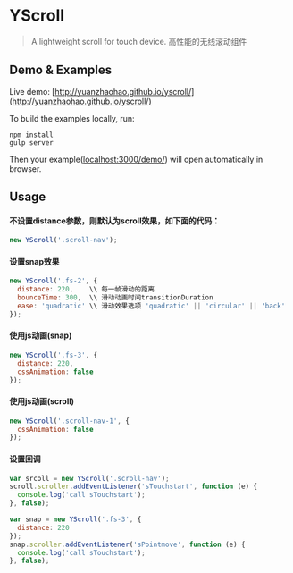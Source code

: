 YScroll
=====
> A lightweight scroll for touch device. 高性能的无线滚动组件

## Demo & Examples

Live demo: [http://yuanzhaohao.github.io/yscroll/](http://yuanzhaohao.github.io/yscroll/)

To build the examples locally, run:

```
npm install
gulp server
```

Then your example([localhost:3000/demo/](localhost:3000/demo/)) will open automatically in browser.

## Usage

#### 不设置distance参数，则默认为scroll效果，如下面的代码：

``` javascript
new YScroll('.scroll-nav');
```

#### 设置snap效果

``` javascript
new YScroll('.fs-2', {
  distance: 220,    \\ 每一帧滑动的距离
  bounceTime: 300,  \\ 滑动动画时间transitionDuration
  ease: 'quadratic' \\ 滑动效果选项 'quadratic' || 'circular' || 'back' || 'elastic'
});
```

#### 使用js动画(snap)

``` javascript
new YScroll('.fs-3', {
  distance: 220,
  cssAnimation: false
});
```

#### 使用js动画(scroll)

``` javascript
new YScroll('.scroll-nav-1', {
  cssAnimation: false
});
```

#### 设置回调

``` javascript
var srcoll = new YScroll('.scroll-nav');
scroll.scroller.addEventListener('sTouchstart', function (e) {
  console.log('call sTouchstart');
}, false);

var snap = new YScroll('.fs-3', {
  distance: 220
});
snap.scroller.addEventListener('sPointmove', function (e) {
  console.log('call sTouchstart');
}, false);
```
